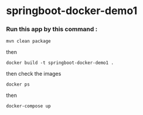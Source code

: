# springboot-docker-demo1

### Run this app by this command :
```
mvn clean package
```

then
```
docker build -t springboot-docker-demo1 .
```

then check the images
```
docker ps
```
then
```
docker-compose up
```